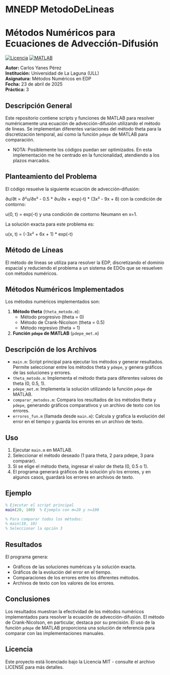 # MNEDP MetodoDeLineas

# Métodos Numéricos para Ecuaciones de Advección-Difusión

[![Licencia](https://img.shields.io/badge/Licencia-MIT-blue.svg)](https://opensource.org/licenses/MIT)
[![MATLAB](https://img.shields.io/badge/MATLAB-R2024a-orange.svg)](https://www.mathworks.com/)

**Autor:** Carlos Yanes Pérez  
**Institución:** Universidad de La Laguna (ULL)  
**Asignatura:** Métodos Numéricos en EDP  
**Fecha:** 23 de abril de 2025  
**Práctica:** 3

## Descripción General

Este repositorio contiene scripts y funciones de MATLAB para resolver numéricamente una ecuación de advección-difusión utilizando el método de líneas. Se implementan diferentes variaciones del método theta para la discretización temporal, así como la función `pdepe` de MATLAB para comparación.

- NOTA: Posiblemente los códigos puedan ser optimizados. En esta implementación me he centrado en la funcionalidad, atendiendo a los plazos marcados.

## Planteamiento del Problema

El código resuelve la siguiente ecuación de advección-difusión:

∂u/∂t = ∂²u/∂x² - 0.5 * ∂u/∂x + exp(-t) * (3x² - 9x + 8)
con la condición de contorno:

u(0, t) = exp(-t)
y una condición de contorno Neumann en x=1.

La solución exacta para este problema es:

u(x, t) = (-3x² + 6x + 1) * exp(-t)
## Método de Líneas

El método de líneas se utiliza para resolver la EDP, discretizando el dominio espacial y reduciendo el problema a un sistema de EDOs que se resuelven con métodos numéricos.

## Métodos Numéricos Implementados

Los métodos numéricos implementados son:

1.  **Método theta** (`theta_metodo.m`):
    * Método progresivo (theta = 0)
    * Método de Crank-Nicolson (theta = 0.5)
    * Método regresivo (theta = 1)
2.  **Función `pdepe` de MATLAB** (`pdepe_met.m`)

## Descripción de los Archivos

* `main.m`: Script principal para ejecutar los métodos y generar resultados. Permite seleccionar entre los métodos theta y `pdepe`, y genera gráficos de las soluciones y errores.
* `theta_metodo.m`: Implementa el método theta para diferentes valores de theta (0, 0.5, 1).
* `pdepe_met.m`: Implementa la solución utilizando la función `pdepe` de MATLAB.
* `comparar_metodos.m`: Compara los resultados de los métodos theta y `pdepe`, generando gráficos comparativos y un archivo de texto con los errores.
* `errores_fun.m` (llamada desde `main.m`): Calcula y grafica la evolución del error en el tiempo y guarda los errores en un archivo de texto.

## Uso

1.  Ejecutar `main.m` en MATLAB.
2.  Seleccionar el método deseado (1 para theta, 2 para pdepe, 3 para comparar).
3.  Si se elige el método theta, ingresar el valor de theta (0, 0.5 o 1).
4.  El programa generará gráficos de la solución y/o los errores, y en algunos casos, guardará los errores en archivos de texto.

## Ejemplo

```matlab
% Ejecutar el script principal
main(20, 100)  % Ejemplo con m=20 y n=100

% Para comparar todos los métodos:
% main(10, 10)
% Seleccionar la opción 3
```
## Resultados
El programa genera: 
- Gráficos de las soluciones numéricas y la solución exacta.
- Gráficos de la evolución del error en el tiempo.
- Comparaciones de los errores entre los diferentes métodos.
- Archivos de texto con los valores de los errores.

## Conclusiones
Los resultados muestran la efectividad de los métodos numéricos implementados para resolver la ecuación de advección-difusión. El método de Crank-Nicolson, en particular, destaca por su precisión. El uso de la función `pdepe` de MATLAB proporciona una solución de referencia para comparar con las implementaciones manuales.

## Licencia
Este proyecto está licenciado bajo la Licencia MIT - consulte el archivo LICENSE para más detalles.
